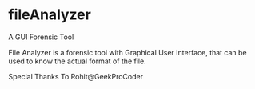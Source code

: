 # fileAnalyzer
A GUI Forensic Tool

File Analyzer is a forensic tool with Graphical User Interface, 
that can be used to know the actual format of the file.

Special Thanks To Rohit@GeekProCoder
